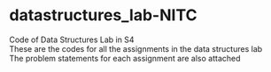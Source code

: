# datastructures_lab-NITC
Code of Data Structures Lab in S4
<br>
These are the codes for all the assignments in the data structures lab
<br>
The problem statements for each assignment are also attached 
